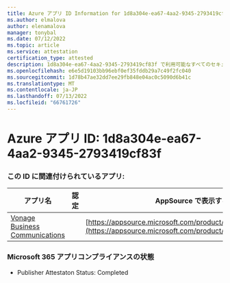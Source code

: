 ```yaml
---
title: Azure アプリ ID Information for 1d8a304e-ea67-4aa2-9345-2793419cf83f
ms.author: elmalova
author: elenamalova
manager: tonybal
ms.date: 07/12/2022
ms.topic: article
ms.service: attestation
certification_type: attested
description: 1d8a304e-ea67-4aa2-9345-2793419cf83f で利用可能なすべてのセキュリティとコンプライアンス情報。
ms.openlocfilehash: e6e5d19103bb96ebf0ef35fddb29a7c49f2fc040
ms.sourcegitcommit: 1d78b47ae32dd7ee29fb848e04ac0c5090d6b41c
ms.translationtype: MT
ms.contentlocale: ja-JP
ms.lasthandoff: 07/13/2022
ms.locfileid: "66761726"
---
```

# <a name="azure-app-id-1d8a304e-ea67-4aa2-9345-2793419cf83f"></a>Azure アプリ ID: 1d8a304e-ea67-4aa2-9345-2793419cf83f


### <a name="apps-associated-with-this-id"></a>この ID に関連付けられているアプリ:
| **アプリ名** | **認定** | **AppSource で表示する** |
|--------------|---------------|-----------------------|
| [Vonage Business Communications](../forward/WA200002988.md) |  | [https://appsource.microsoft.com/product/office/WA200002988](https://appsource.microsoft.com/product/office/WA200002988) |

### <a name="microsoft-365-app-compliance-status"></a>Microsoft 365 アプリコンプライアンスの状態
- Publisher Attestaton Status: Completed
